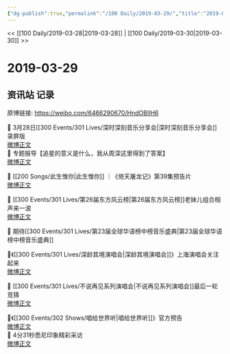 ```yaml
---
{"dg-publish":true,"permalink":"/100 Daily/2019-03-29/","title":"2019-03-29","created":"2022-12-22T14:49:02.000+08:00","updated":"2023-01-09T17:24:43.186+08:00"}
---
```



<< [[100 Daily/2019-03-28\|2019-03-28]] | [[100 Daily/2019-03-30\|2019-03-30]] >>

# 2019-03-29

## 资讯站 记录

原博链接: https://weibo.com/6466290670/HndOBlIH6

🌟 3月28日[[300 Events/301 Lives/深时深刻音乐分享会\|深时深刻音乐分享会]]录屏版  
[微博正文](https://m.weibo.cn/6466290670/4355004204335030)  
🌟 专题报导【追星的意义是什么，我从周深这里得到了答案】  
[微博正文](https://m.weibo.cn/6466290670/4355309109031886)

🌟 [[200 Songs/此生惟你\|此生惟你]] ｜《倚天屠龙记》第39集预告片  
[微博正文](https://m.weibo.cn/6466290670/4355176141574358)

🌟 [[300 Events/301 Lives/第26届东方风云榜\|第26届东方风云榜]]老妹儿组合相声来一波  
[微博正文](https://m.weibo.cn/6466290670/4355235910435106)

🌟 期待[[300 Events/301 Lives/第23届全球华语榜中榜音乐盛典\|第23届全球华语榜中榜音乐盛典]]  
[](https://m.weibo.cn/6466290670/4355267988490447)

🌟《[[300 Events/301 Lives/深龄其境演唱会\|深龄其境演唱会]]》上海演唱会关注起来  
[微博正文](https://m.weibo.cn/6466290670/4355287286415634)

🌟 [[300 Events/301 Lives/不说再见系列演唱会\|不说再见系列演唱会]]最后一轮竞猜  
[微博正文](https://m.weibo.cn/6466290670/4355295947999467)

🌟《[[300 Events/302 Shows/唱给世界听\|唱给世界听]]》官方预告  
[微博正文](https://m.weibo.cn/6466290670/4355296589564329)  
🌟 4分31秒悉尼印象精彩采访  
[微博正文](https://m.weibo.cn/6466290670/4355171301357699)
